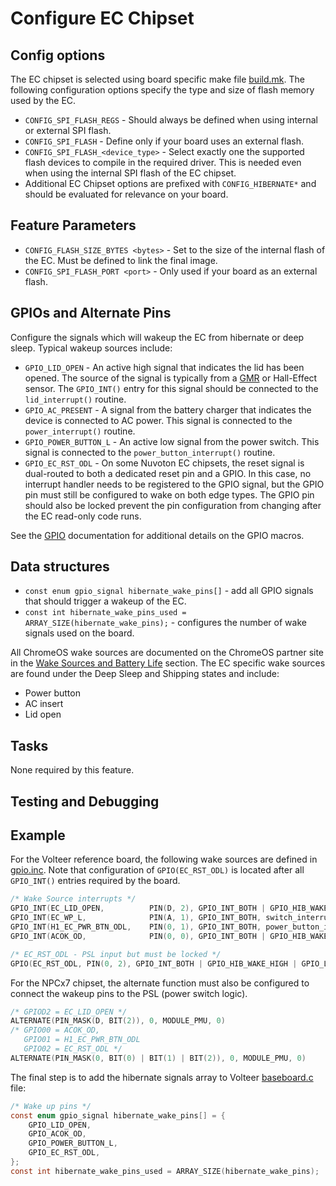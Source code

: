 # Configure EC Chipset

## Config options

The EC chipset is selected using board specific make file [build.mk]. The
following configuration options specify the type and size of flash memory used
by the EC.

  - `CONFIG_SPI_FLASH_REGS` - Should always be defined when using internal or
    external SPI flash.
  - `CONFIG_SPI_FLASH` - Define only if your board uses an external flash.
  - `CONFIG_SPI_FLASH_<device_type>` - Select exactly one the supported flash
    devices to compile in the required driver. This is needed even when using
    the internal SPI flash of the EC chipset.
  - Additional EC Chipset options are prefixed with `CONFIG_HIBERNATE*` and
    should be evaluated for relevance on your board.

## Feature Parameters

  - `CONFIG_FLASH_SIZE_BYTES <bytes>` - Set to the size of the internal flash of the
    EC. Must be defined to link the final image.
  - `CONFIG_SPI_FLASH_PORT <port>` - Only used if your board as an external
    flash.

## GPIOs and Alternate Pins

Configure the signals which will wakeup the EC from hibernate or deep sleep.
Typical wakeup sources include:

- `GPIO_LID_OPEN` - An active high signal that indicates the lid has been
  opened. The source of the signal is typically from a [GMR](../ec_terms.md#gmr)
  or Hall-Effect sensor. The `GPIO_INT()` entry for this signal should be
  connected to the `lid_interrupt()` routine.
- `GPIO_AC_PRESENT` - A signal from the battery charger that indicates the
  device is connected to AC power. This signal is connected to the
  `power_interrupt()` routine.
- `GPIO_POWER_BUTTON_L` - An active low signal from the power switch. This signal is connected to the `power_button_interrupt()` routine.
- `GPIO_EC_RST_ODL` - On some Nuvoton EC chipsets, the reset signal is
  dual-routed to both a dedicated reset pin and a GPIO. In this case, no
  interrupt handler needs to be registered to the GPIO signal, but the GPIO pin
  must still be configured to wake on both edge types. The GPIO pin should also
  be locked prevent the pin configuration from changing after the EC read-only
  code runs.

See the [GPIO](./gpio.md) documentation for additional details on the GPIO
macros.

## Data structures

- `const enum gpio_signal hibernate_wake_pins[]` - add all GPIO signals that
  should trigger a wakeup of the EC.
- `const int hibernate_wake_pins_used = ARRAY_SIZE(hibernate_wake_pins);` -
  configures the number of wake signals used on the board.

All ChromeOS wake sources are documented on the ChromeOS partner site in the
[Wake Sources and Battery Life] section.  The EC specific wake sources are found
under the Deep Sleep and Shipping states and include:

- Power button
- AC insert
- Lid open

## Tasks

None required by this feature.

## Testing and Debugging

## Example

For the Volteer reference board, the following wake sources are defined in
[gpio.inc]. Note that configuration of `GPIO(EC_RST_ODL)` is located after all
`GPIO_INT()` entries required by the board.

```c
/* Wake Source interrupts */
GPIO_INT(EC_LID_OPEN,          PIN(D, 2), GPIO_INT_BOTH | GPIO_HIB_WAKE_HIGH, lid_interrupt)
GPIO_INT(EC_WP_L,              PIN(A, 1), GPIO_INT_BOTH, switch_interrupt)
GPIO_INT(H1_EC_PWR_BTN_ODL,    PIN(0, 1), GPIO_INT_BOTH, power_button_interrupt)
GPIO_INT(ACOK_OD,              PIN(0, 0), GPIO_INT_BOTH | GPIO_HIB_WAKE_HIGH, extpower_interrupt)

/* EC_RST_ODL - PSL input but must be locked */
GPIO(EC_RST_ODL, PIN(0, 2), GPIO_INT_BOTH | GPIO_HIB_WAKE_HIGH | GPIO_LOCKED)
```

For the NPCx7 chipset, the alternate function must also be configured to connect
the wakeup pins to the PSL (power switch logic).

```c
/* GPIOD2 = EC_LID_OPEN */
ALTERNATE(PIN_MASK(D, BIT(2)), 0, MODULE_PMU, 0)
/* GPIO00 = ACOK_OD,
   GPIO01 = H1_EC_PWR_BTN_ODL
   GPIO02 = EC_RST_ODL */
ALTERNATE(PIN_MASK(0, BIT(0) | BIT(1) | BIT(2)), 0, MODULE_PMU, 0)
```

The final step is to add the hibernate signals array to Volteer [baseboard.c] file:

```c
/* Wake up pins */
const enum gpio_signal hibernate_wake_pins[] = {
	GPIO_LID_OPEN,
	GPIO_ACOK_OD,
	GPIO_POWER_BUTTON_L,
	GPIO_EC_RST_ODL,
};
const int hibernate_wake_pins_used = ARRAY_SIZE(hibernate_wake_pins);
```
[gpio.inc]: ../../board/volteer/gpio.inc
[baseboard.c]: ../../baseboard/volteer/baseboard.c
[build.mk]: ../new_board_checklist.md#board_build_mk
[Wake Sources and Battery Life]: https://chromeos.google.com/partner/dlm/docs/latest-requirements/chromebook.html#wake-sources-and-battery-life
